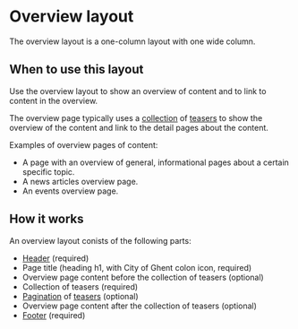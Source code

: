 # Overview layout

The overview layout is a one-column layout with one wide column.

## When to use this layout

Use the overview layout to show an overview of content and to link to content in the overview.

The overview page typically uses a <a href="{{path './collection'}}">collection</a> of <a href="{{path './teaser'}}">teasers</a> to show the overview of the content and link to the detail pages about the content.

Examples of overview pages of content:

* A page with an overview of general, informational pages about a certain specific topic.
* A news articles overview page.
* An events overview page.

## How it works

An overview layout conists of the following parts:

* <a href="{{path './header'}}">Header</a> (required)
* Page title (heading h1, with City of Ghent colon icon, required)
* Overview page content before the collection of teasers (optional)
* Collection of teasers (required)
* <a href="{{path './pagination'}}">Pagination</a> of <a href="{{path './teaser'}}">teasers</a> (optional)
* Overview page content after the collection of teasers (optional)
* <a href="{{path './footer'}}">Footer</a> (required)